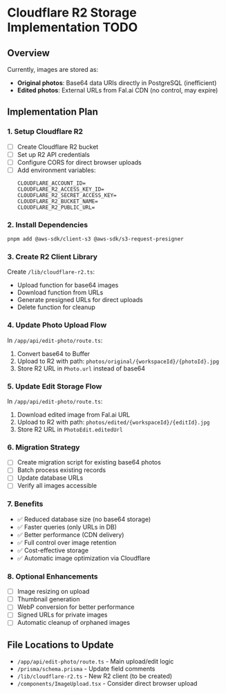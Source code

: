 # Cloudflare R2 Storage Implementation TODO

## Overview
Currently, images are stored as:
- **Original photos**: Base64 data URIs directly in PostgreSQL (inefficient)
- **Edited photos**: External URLs from Fal.ai CDN (no control, may expire)

## Implementation Plan

### 1. Setup Cloudflare R2
- [ ] Create Cloudflare R2 bucket
- [ ] Set up R2 API credentials
- [ ] Configure CORS for direct browser uploads
- [ ] Add environment variables:
  ```env
  CLOUDFLARE_ACCOUNT_ID=
  CLOUDFLARE_R2_ACCESS_KEY_ID=
  CLOUDFLARE_R2_SECRET_ACCESS_KEY=
  CLOUDFLARE_R2_BUCKET_NAME=
  CLOUDFLARE_R2_PUBLIC_URL=
  ```

### 2. Install Dependencies
```bash
pnpm add @aws-sdk/client-s3 @aws-sdk/s3-request-presigner
```

### 3. Create R2 Client Library
Create `/lib/cloudflare-r2.ts`:
- Upload function for base64 images
- Download function from URLs
- Generate presigned URLs for direct uploads
- Delete function for cleanup

### 4. Update Photo Upload Flow
In `/app/api/edit-photo/route.ts`:
1. Convert base64 to Buffer
2. Upload to R2 with path: `photos/original/{workspaceId}/{photoId}.jpg`
3. Store R2 URL in `Photo.url` instead of base64

### 5. Update Edit Storage Flow
In `/app/api/edit-photo/route.ts`:
1. Download edited image from Fal.ai URL
2. Upload to R2 with path: `photos/edited/{workspaceId}/{editId}.jpg`
3. Store R2 URL in `PhotoEdit.editedUrl`

### 6. Migration Strategy
- [ ] Create migration script for existing base64 photos
- [ ] Batch process existing records
- [ ] Update database URLs
- [ ] Verify all images accessible

### 7. Benefits
- ✅ Reduced database size (no base64 storage)
- ✅ Faster queries (only URLs in DB)
- ✅ Better performance (CDN delivery)
- ✅ Full control over image retention
- ✅ Cost-effective storage
- ✅ Automatic image optimization via Cloudflare

### 8. Optional Enhancements
- [ ] Image resizing on upload
- [ ] Thumbnail generation
- [ ] WebP conversion for better performance
- [ ] Signed URLs for private images
- [ ] Automatic cleanup of orphaned images

## File Locations to Update
- `/app/api/edit-photo/route.ts` - Main upload/edit logic
- `/prisma/schema.prisma` - Update field comments
- `/lib/cloudflare-r2.ts` - New R2 client (to be created)
- `/components/ImageUpload.tsx` - Consider direct browser upload